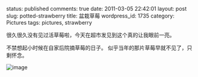 status: published
comments: true
date: 2011-03-05 22:42:01
layout: post
slug: potted-strawberry
title: 盆栽草莓
wordpress_id: 1735
category: Pictures
tags: pictures, strawberry

很久很久没有见过活草莓啦，今天在超市发见到这个真的让我眼前一亮。

不禁想起小时候在自家后院摘草莓的日子。
似乎当年的那片草莓早就不见了，只剩怀念。

![image](https://lh3.googleusercontent.com/h69-HEmAtK0tfh70n37u297Rux_nm35ym5cb4YdMELvtsxyzRmXpJdEV_-LbDRLac3Pbo8Cf6zu7yzx_Rmm-ObXxolvHlnUIGArVt88mPNvfzmUPvM2DSfzO_KL2wVXfAOUdr9fi7rk=w800)
